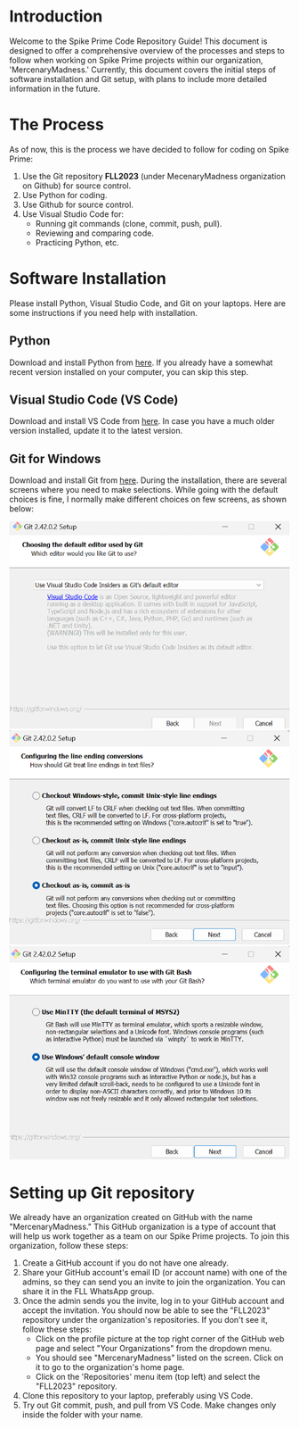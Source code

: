 # Introduction
Welcome to the Spike Prime Code Repository Guide! This document is designed to offer a comprehensive overview of the processes and steps to follow when working on Spike Prime projects within our organization, 'MercenaryMadness.' Currently, this document covers the initial steps of software installation and Git setup, with plans to include more detailed information in the future.

# The Process
As of now, this is the process we have decided to follow for coding on Spike Prime:
1. Use the Git repository **FLL2023** (under MecenaryMadness organization on Github) for source control. 
1. Use Python for coding.
2. Use Github for source control.
3. Use Visual Studio Code for:
    - Running git commands (clone, commit, push, pull).
    - Reviewing and comparing code.
    - Practicing Python, etc.

# Software Installation
Please install Python, Visual Studio Code, and Git on your laptops. Here are some instructions if you need help with installation.

## Python
Download and install Python from [here](https://www.python.org/downloads/). If you already have a somewhat recent version installed on your computer, you can skip this step.

## Visual Studio Code (VS Code)
Download and install VS Code from [here](https://code.visualstudio.com/download). In case you have a much older version installed, update it to the latest version.

## Git for Windows
Download and install Git from [here](https://gitforwindows.org/). During the installation, there are several screens where you need to make selections. While going with the default choices is fine, I normally make different choices on few screens, as shown below:

![Alt text](image-1.png)
![Alt text](image-2.png)
![Alt text](image-3.png)

# Setting up Git repository
We already have an organization created on GitHub with the name "MercenaryMadness." This GitHub organization is a type of account that will help us work together as a team on our Spike Prime projects. To join this organization, follow these steps:
1. Create a GitHub account if you do not have one already.
2. Share your GitHub account's email ID (or account name) with one of the admins, so they can send you an invite to join the organization. You can share it in the FLL WhatsApp group.
3. Once the admin sends you the invite, log in to your GitHub account and accept the invitation. You should now be able to see the "FLL2023" repository under the organization's repositories. If you don't see it, follow these steps:
    - Click on the profile picture at the top right corner of the GitHub web page and select "Your Organizations" from the dropdown menu.
    - You should see "MercenaryMadness" listed on the screen. Click on it to go to the organization's home page.
    - Click on the 'Repositories' menu item (top left) and select the "FLL2023" repository.
4. Clone this repository to your laptop, preferably using VS Code.
5. Try out Git commit, push, and pull from VS Code. Make changes only inside the folder with your name.
